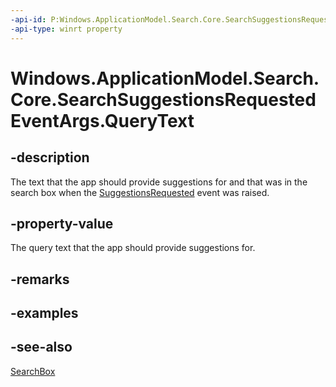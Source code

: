 ```yaml
---
-api-id: P:Windows.ApplicationModel.Search.Core.SearchSuggestionsRequestedEventArgs.QueryText
-api-type: winrt property
---
```


<!-- Property syntax
public string QueryText { get; }
-->

# Windows.ApplicationModel.Search.Core.SearchSuggestionsRequestedEventArgs.QueryText

## -description
The text that the app should provide suggestions for and that was in the search box when the [SuggestionsRequested](searchsuggestionmanager_suggestionsrequested.md) event was raised.

## -property-value
The query text that the app should provide suggestions for.

## -remarks

## -examples

## -see-also
[SearchBox](../windows.ui.xaml.controls/searchbox.md)